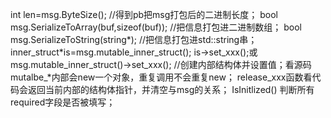 int len=msg.ByteSize();	//得到pb把msg打包后的二进制长度；
bool	msg.SerializeToArray(buf,sizeof(buf));	//把信息打包进二进制数组；
bool	msg.SerializeToString(string*);	//把信息打包进std::string串；
inner_struct*is=msg.mutable_inner_struct();	is->set_xxx();或msg.mutable_inner_struct()->set_xxx();	//创建内部结构体并设置值；看源码mutalbe_*内部会new一个对象，重复调用不会重复new；
release_xxx函数看代码会返回当前内部的结构体指针，并清空与msg的关系；
IsInitlized()	判断所有required字段是否被填写；